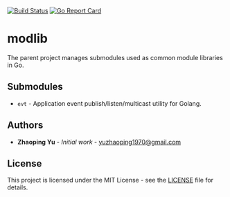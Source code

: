 [![Build Status](https://travis-ci.org/chinmobi/modlib.svg?branch=main)](https://travis-ci.org/github/chinmobi/modlib)
[![Go Report Card](https://goreportcard.com/badge/github.com/chinmobi/modlib)](https://goreportcard.com/report/github.com/chinmobi/modlib)

# modlib

The parent project manages submodules used as common module libraries in Go.

## Submodules

* `evt` - Application event publish/listen/multicast utility for Golang.

## Authors

* **Zhaoping Yu** - *Initial work* - yuzhaoping1970@gmail.com

## License

This project is licensed under the MIT License - see the [LICENSE](LICENSE) file for details.
